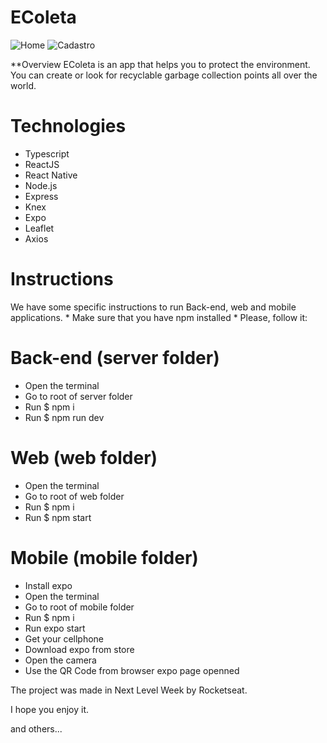# EColeta

![Home](https://user-images.githubusercontent.com/17368983/83911221-483f2780-a742-11ea-8691-3e46f75310c2.png)
![Cadastro](https://user-images.githubusercontent.com/17368983/83911274-5f7e1500-a742-11ea-8ef7-150dc9aa78b7.png)

**Overview
EColeta is an app that helps you to protect the environment. You can create or look for recyclable garbage collection points all over the world.


# Technologies

- Typescript
- ReactJS
- React Native
- Node.js
- Express
- Knex
- Expo
- Leaflet
- Axios

# Instructions

We have some specific instructions to run Back-end, web and mobile applications. * Make sure that you have npm installed * Please, follow it:

# Back-end (server folder)
- Open the terminal
- Go to root of server folder
- Run $ npm i
- Run $ npm run dev

# Web (web folder)
- Open the terminal
- Go to root of web folder
- Run $ npm i
- Run $ npm start

# Mobile (mobile folder)
- Install expo
- Open the terminal
- Go to root of mobile folder
- Run $ npm i
- Run expo start
- Get your cellphone
- Download expo from store
- Open the camera
- Use the QR Code from browser expo page openned

The project was made in Next Level Week by Rocketseat.

I hope you enjoy it.




and others...
